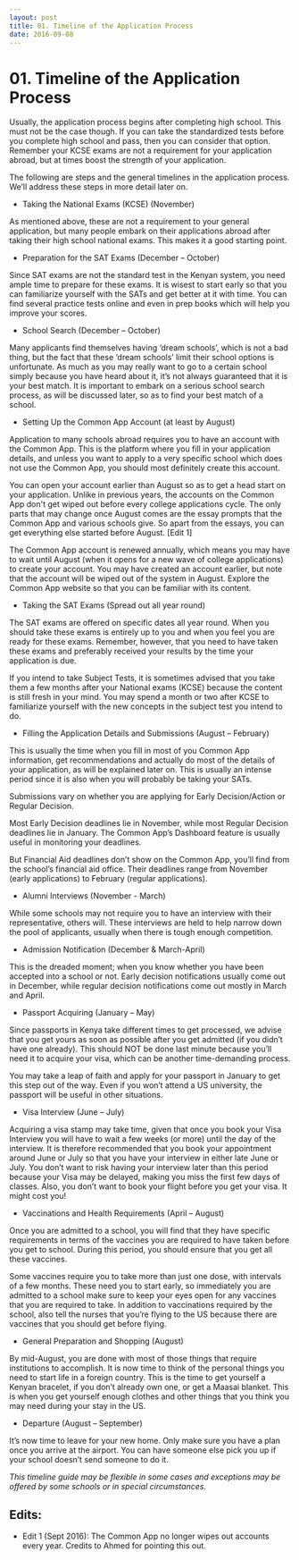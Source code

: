 ```yaml
---
layout: post
title: 01. Timeline of the Application Process
date: 2016-09-08
---
```


# 01. Timeline of the Application Process

Usually, the application process begins after completing high school. This must not be the case though. If you can take the standardized tests before you complete high school and pass, then you can consider that option. Remember your KCSE exams are not a requirement for your application abroad, but at times boost the strength of your application.

The following are steps and the general timelines in the application process. We’ll address these steps in more detail later on.

* Taking the National Exams (KCSE) (November)

As mentioned above, these are not a requirement to your general application, but many people embark on their applications abroad after taking their high school national exams. This makes it a good starting point.

* Preparation for the SAT Exams  (December – October)

Since SAT exams are not the standard test in the Kenyan system, you need ample time to prepare for these exams. It is wisest to start early so that you can familiarize yourself with the SATs and get better at it with time. You can find several practice tests online and even in prep books which will help you improve your scores.

* School Search (December – October)

Many applicants find themselves having ‘dream schools’, which is not a bad thing, but the fact that these ‘dream schools’ limit their school options is unfortunate. As much as you may really want to go to a certain school simply because you have heard about it, it’s not always guaranteed that it is your best match. It is important to embark on a serious school search process, as will be discussed later, so as to find your best match of a school.  

* Setting Up the Common App Account  (at least by August)

Application to many schools abroad requires you to have an account with the Common App. This is the platform where you fill in your application details, and unless you want to apply to a very specific school which does not use the Common App, you should most definitely create this account.

You can open your account earlier than August so as to get a head start on your application. Unlike in previous years, the accounts on the Common App don't get wiped out before every college applications cycle. The only parts that may change once August comes are the essay prompts that the Common App and various schools give. So apart from the essays, you can get everything else started before August. [Edit 1]

The Common App account is renewed annually, which means you may have to wait until August (when it opens for a new wave of college applications) to create your account. You may have created an account earlier, but note that the account will be wiped out of the system in August. Explore the Common App website so that you can be familiar with its content.

* Taking the SAT Exams (Spread out all year round)

The SAT exams are offered on specific dates all year round. When you should take these exams is entirely up to you and when you feel you are ready for these exams. Remember, however, that you need to have taken these exams and preferably received your results by the time your application is due.

If you intend to take Subject Tests, it is sometimes advised that you take them a few months after your National exams (KCSE) because the content is still fresh in your mind. You may spend a month or two after KCSE to familiarize yourself with the new concepts in the subject test you intend to do.

* Filling the Application Details and Submissions (August – February)

This is usually the time when you fill in most of you Common App information, get recommendations and actually do most of the details of your application, as will be explained later on. This is usually an intense period since it is also when you will probably be taking your SATs.

Submissions vary on whether you are applying for Early Decision/Action or Regular Decision.

Most Early Decision deadlines lie in November, while most Regular Decision deadlines lie in January. The Common App’s Dashboard feature is usually useful in monitoring your deadlines.

But Financial Aid deadlines don’t show on the Common App, you’ll find from the school’s financial aid office. Their deadlines range from November (early applications) to February (regular applications).

* Alumni Interviews (November - March)

While some schools may not require you to have an interview with their representative, others will. These interviews are held to help narrow down the pool of applicants, usually when there is tough enough competition.

* Admission Notification (December & March-April)

This is the dreaded moment; when you know whether you have been accepted into a school or not. Early decision notifications usually come out in December, while regular decision notifications come out mostly in March and April.

* Passport Acquiring (January – May)

Since passports in Kenya take different times to get processed, we advise that you get yours as soon as possible after you get admitted (if you didn’t have one already). This should NOT be done last minute because you’ll need it to acquire your visa, which can be another time-demanding process.

You may take a leap of faith and apply for your passport in January to get this step out of the way. Even if you won’t attend a US university, the passport will be useful in other situations.

* Visa Interview (June – July)

Acquiring a visa stamp may take time, given that once you book your Visa Interview you will have to wait a few weeks (or more) until the day of the interview. It is therefore recommended that you book your appointment around June or July so that you have your interview in either late June or July. You don’t want to risk having your interview later than this period because your Visa may be delayed, making you miss the first few days of classes. Also, you don’t want to book your flight before you get your visa. It might cost you!

* Vaccinations and Health Requirements (April – August)

Once you are admitted to a school, you will find that they have specific requirements in terms of the vaccines you are required to have taken before you get to school. During this period, you should ensure that you get all these vaccines.

Some vaccines require you to take more than just one dose, with intervals of a few months. These need you to start early, so immediately you are admitted to a school make sure to keep your eyes open for any vaccines that you are required to take. In addition to vaccinations required by the school, also tell the nurses that you’re flying to the US because there are vaccines that you should get before flying.

* General Preparation and Shopping (August)

By mid-August, you are done with most of those things that require institutions to accomplish. It is now time to think of the personal things you need to start life in a foreign country. This is the time to get yourself a Kenyan bracelet, if you don’t already own one, or get a Maasai blanket. This is when you get yourself enough clothes and other things that you think you may need during your stay in the US.

* Departure (August – September)

It’s now time to leave for your new home. Only make sure you have a plan once you arrive at the airport. You can have someone else pick you up if your school doesn’t send someone to do it.

*This timeline guide may be flexible in some cases and exceptions may be offered by some schools or in special circumstances.*

## Edits:

* Edit 1 (Sept 2016): The Common App no longer wipes out accounts every year. Credits to Ahmed for pointing this out.
